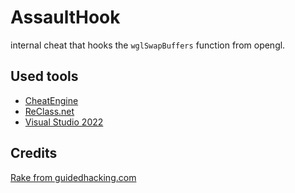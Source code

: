 # AssaultHook
internal cheat that hooks the `wglSwapBuffers` function from opengl.

## Used tools
- [CheatEngine](https://cheatengine.org/)
- [ReClass.net](https://github.com/ReClassNET/ReClass.NET)
- [Visual Studio 2022](https://visualstudio.microsoft.com/de/)

## Credits
[Rake from guidedhacking.com](https://guidedhacking.com)